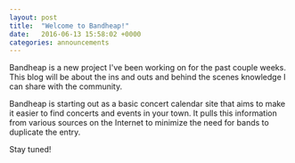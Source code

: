 ```yaml
---
layout: post
title:  "Welcome to Bandheap!"
date:   2016-06-13 15:58:02 +0000
categories: announcements
---
```

Bandheap is a new project I've been working on for the past couple
weeks. This blog will be about the ins and outs and behind the scenes
knowledge I can share with the community.

Bandheap is starting out as a basic concert calendar site that aims to
make it easier to find concerts and events in your town. It pulls this
information from various sources on the Internet to minimize the need
for bands to duplicate the entry.

Stay tuned!
